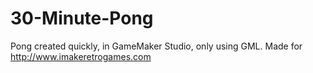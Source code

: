 # 30-Minute-Pong
Pong created quickly, in GameMaker Studio, only using GML.
Made for http://www.imakeretrogames.com
